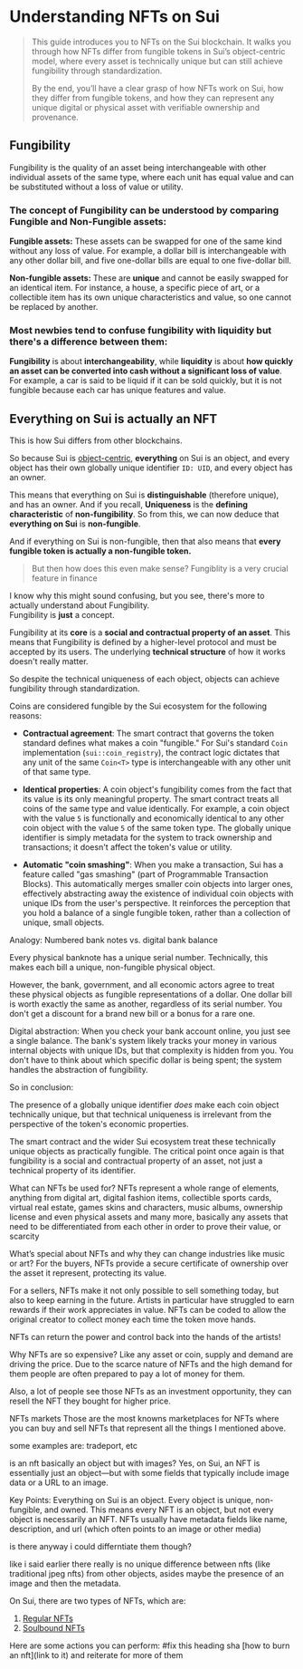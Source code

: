 # Understanding NFTs on Sui

>This guide introduces you to NFTs on the Sui blockchain. It walks you through how NFTs differ from fungible tokens in Sui’s object-centric model, where every asset is technically unique but can still achieve fungibility through standardization.
>
>By the end, you’ll have a clear grasp of how NFTs work on Sui, how they differ from fungible tokens, and how they can represent any unique digital or physical asset with verifiable ownership and provenance.


## Fungibility
Fungibility is the quality of an asset being interchangeable with other individual assets of the same type, where each unit has equal value and can be substituted without a loss of value or utility.

### The concept of Fungibility can be understood by comparing Fungible and Non-Fungible assets: 

**Fungible assets:** These assets can be swapped for one of the same kind without any loss of value. For example, a dollar bill is interchangeable with any other dollar bill, and five one-dollar bills are equal to one five-dollar bill.  

**Non-fungible assets:** These are **unique** and cannot be easily swapped for an identical item. For instance, a house, a specific piece of art, or a collectible item has its own unique characteristics and value, so one cannot be replaced by another. 


### Most newbies tend to confuse fungibility with liquidity but there's a difference between them:

**Fungibility** is about **interchangeability**, while **liquidity** is about **how quickly an asset can be converted into cash without a significant loss of value**. For example, a car is said to be liquid if it can be sold quickly, but it is not fungible because each car has unique features and value. 

## Everything on Sui is actually an NFT
This is how Sui differs from other blockchains. 

So because Sui is [object-centric](), **everything** on Sui is an object, and every object has their own globally unique identifier `ID: UID`, and every object has an owner.

This means that everything on Sui is **distinguishable** (therefore unique), and has an owner. And if you recall, **Uniqueness** is the **defining characteristic** of **non-fungibility**. So from this, we can now deduce that **everything on Sui** is **non-fungible**.

And if everything on Sui is non-fungible, then that also means that **every fungible token is actually a non-fungible token.**

> But then how does this even make sense? Fungiblity is a very crucial feature in finance

I know why this might sound confusing, but you see, there's more to actually understand about Fungibility. <br>Fungibility is **just** a concept.

Fungibility at its **core** is a **social and contractual property of an asset**. This means that Fungibility is defined by a higher-level protocol and must be accepted by its users. The underlying **technical structure** of how it works doesn't really matter.

So despite the technical uniqueness of each object, objects can achieve fungibility through standardization.

Coins are considered fungible by the Sui ecosystem for the following reasons:


- **Contractual agreement**: The smart contract that governs the token standard defines what makes a coin "fungible." For Sui's standard `Coin` implementation (`sui::coin_registry`), the contract logic dictates that any unit of the same `Coin<T>` type is interchangeable with any other unit of that same type.

- **Identical properties**: A coin object's fungibility comes from the fact that its value is its only meaningful property. The smart contract treats all coins of the same type and value identically. For example, a coin object with the value `5` is functionally and economically identical to any other coin object with the value `5` of the same token type. The globally unique identifier is simply metadata for the system to track ownership and transactions; it doesn't affect the token's value or utility.

- **Automatic "coin smashing"**: When you make a transaction, Sui has a feature called "gas smashing" (part of Programmable Transaction Blocks). This automatically merges smaller coin objects into larger ones, effectively abstracting away the existence of individual coin objects with unique IDs from the user's perspective. It reinforces the perception that you hold a balance of a single fungible token, rather than a collection of unique, small objects. 

Analogy: Numbered bank notes vs. digital bank balance

Every physical banknote has a unique serial number. Technically, this makes each bill a unique, non-fungible physical object.

However, the bank, government, and all economic actors agree to treat these physical objects as fungible representations of a dollar. One dollar bill is worth exactly the same as another, regardless of its serial number. You don't get a discount for a brand new bill or a bonus for a rare one.

Digital abstraction: When you check your bank account online, you just see a single balance. The bank's system likely tracks your money in various internal objects with unique IDs, but that complexity is hidden from you. You don't have to think about which specific dollar is being spent; the system handles the abstraction of fungibility. 

So in conclusion:

The presence of a globally unique identifier *does* make each coin object technically unique, but that technical uniqueness is irrelevant from the perspective of the token's economic properties. 

The smart contract and the wider Sui ecosystem treat these technically unique objects as practically fungible. The critical point once again is that fungibility is a social and contractual property of an asset, not just a technical property of its identifier. 





What can NFTs be used for?
NFTs represent a whole range of elements, anything from digital art, digital fashion items, collectible sports cards, virtual real estate, games skins and characters, music albums, ownership license and even physical assets and many more, basically any assets that need to be differentiated from each other in order to prove their value, or scarcity


What’s special about NFTs and why they can change industries like music or art?
For the buyers, NFTs provide a secure certificate of ownership over the asset it represent, protecting its value.

For a sellers, NFTs make it not only possible to sell something today, but also to keep earning in the future. Artists in particular have struggled to earn rewards if their work appreciates in value. NFTs can be coded to allow the original creator to collect money each time the token move hands.

NFTs can return the power and control back into the hands of the artists!

Why NFTs are so expensive?
Like any asset or coin, supply and demand are driving the price. Due to the scarce nature of NFTs and the high demand for them people are often prepared to pay a lot of money for them.

Also, a lot of people see those NFTs as an investment opportunity, they can resell the NFT they bought for higher price.

NFTs markets
Those are the most knowns marketplaces for NFTs where you can buy and sell NFTs that represent all the things I mentioned above.

some examples are: tradeport, etc

is an nft basically an object but with images?
Yes, on Sui, an NFT is essentially just an object—but with some fields that typically include image data or a URL to an image.

Key Points:
Everything on Sui is an object. Every object is unique, non-fungible, and owned. This means every NFT is an object, but not every object is necessarily an NFT.
NFTs usually have metadata fields like name, description, and url (which often points to an image or other media)

is there anyway i could differntiate them though?

like i said earlier there really is no unique difference between nfts (like traditional jpeg nfts) from other objects, asides maybe the presence of an image and then the metadata.


On Sui, there are two types of NFTs, which are:

1. [Regular NFTs]()
2. [Soulbound NFTs]()


Here are some actions you can perform: #fix this heading sha
[how to burn an nft](link to it) and reiterate for more of them